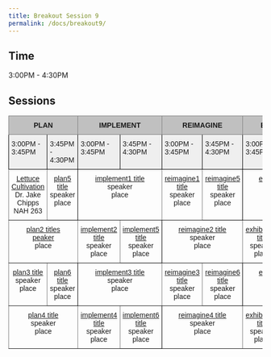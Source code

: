 ```yaml
---
title: Breakout Session 9
permalink: /docs/breakout9/
---
```


## Time

3:00PM - 4:30PM

## Sessions

<style type="text/css">
.tg  {border-collapse:collapse;border-spacing:0;}
.tg td{border-color:black;border-style:solid;border-width:1px;font-family:Arial, sans-serif;font-size:14px;
  overflow:hidden;padding:10px 5px;word-break:normal;}
.tg th{border-color:black;border-style:solid;border-width:1px;font-family:Arial, sans-serif;font-size:14px;
  font-weight:normal;overflow:hidden;padding:10px 5px;word-break:normal;}
.tg .tg-34fe{background-color:#c0c0c0;border-color:inherit;text-align:center;vertical-align:top}
.tg .tg-zlqz{background-color:#c0c0c0;border-color:inherit;font-weight:bold;text-align:center;vertical-align:top}
.tg .tg-baqh{text-align:center;vertical-align:top}
.tg .tg-c3ow{border-color:inherit;text-align:center;vertical-align:top}
.tg .tg-kftd{background-color:#efefef;text-align:left;vertical-align:top}
</style>
<table class="tg">
<thead>
  <tr>
    <th class="tg-34fe" colspan="2"><span style="font-weight:bold">PLAN</span></th>
    <th class="tg-34fe" colspan="2"><span style="font-weight:bold">IMPLEMENT</span></th>
    <th class="tg-34fe" colspan="2"><span style="font-weight:bold">REIMAGINE</span></th>
    <th class="tg-zlqz" colspan="2">EXHIBITORS</th>
  </tr>
</thead>
<tbody>
  <tr>
    <td class="tg-kftd">3:00PM - 3:45PM</td>
    <td class="tg-kftd">3:45PM - 4:30PM</td>
    <td class="tg-kftd">3:00PM - 3:45PM</td>
    <td class="tg-kftd">3:45PM - 4:30PM</td>
    <td class="tg-kftd">3:00PM - 3:45PM</td>
    <td class="tg-kftd">3:45PM - 4:30PM</td>
    <td class="tg-kftd">3:00PM - 3:45PM</td>
    <td class="tg-kftd">3:45PM - 4:30PM</td>
  </tr>
  <tr>
    <td class="tg-c3ow"><a href="https://jake-chipps.github.io/SSI24/docs/b1p1/">Lettuce Cultivation</a><br>Dr. Jake Chipps<br>NAH 263</td>
    <td class="tg-baqh"><a href="https://jake-chipps.github.io/SSI24/docs/b7p5/">plan5 title</a><br>speaker<br>place</td>
    <td class="tg-c3ow" colspan="2"><a href="https://jake-chipps.github.io/SSI24/docs/b7i1/">implement1 title</a><br>speaker<br>place<br></td>
    <td class="tg-c3ow"><a href="https://jake-chipps.github.io/SSI24/docs/b7r1/">reimagine1 title</a><br>speaker<br>place<br></td>
    <td class="tg-baqh"><a href="https://jake-chipps.github.io/SSI24/docs/b7r5/">reimagine5 title</a><br>speaker<br>place</td>
    <td class="tg-c3ow" colspan="2"><a href="https://jake-chipps.github.io/SSI24/docs/b7e1/">exhibition1 title</a><br>speaker<br>place<br></td>
  </tr>
  <tr>
    <td class="tg-c3ow" colspan="2"><a href="https://jake-chipps.github.io/SSI24/docs/b7p2/">plan2 titles<br>peaker</a><br>place<br></td>
    <td class="tg-c3ow"><a href="https://jake-chipps.github.io/SSI24/docs/b7i2/">implement2 title</a><br>speaker<br>place<br></td>
    <td class="tg-baqh"><a href="https://jake-chipps.github.io/SSI24/docs/b7i5/">implement5 title</a><br>speaker<br>place</td>
    <td class="tg-c3ow" colspan="2"><a href="https://jake-chipps.github.io/SSI24/docs/b7r2/">reimagine2 title</a><br>speaker<br>place<br></td>
    <td class="tg-c3ow"><a href="https://jake-chipps.github.io/SSI24/docs/b7e2/">exhibition2 title</a><br>speaker<br>place<br></td>
    <td class="tg-baqh"><a href="https://jake-chipps.github.io/SSI24/docs/b7e5/">exhibition5 title</a><br>speaker<br>place</td>
  </tr>
  <tr>
    <td class="tg-c3ow"><a href="https://jake-chipps.github.io/SSI24/docs/b7p3/">plan3 title</a><br>speaker<br>place</td>
    <td class="tg-baqh"><a href="https://jake-chipps.github.io/SSI24/docs/b7p6/">plan6 title</a><br>speaker<br>place</td>
    <td class="tg-c3ow" colspan="2"><a href="https://jake-chipps.github.io/SSI24/docs/b7i3/">implement3 title</a><br>speaker<br>place<br></td>
    <td class="tg-c3ow"><a href="https://jake-chipps.github.io/SSI24/docs/b7r3/">reimagine3 title</a><br>speaker<br>place<br></td>
    <td class="tg-baqh"><a href="https://jake-chipps.github.io/SSI24/docs/b7r6/">reimagine6 title</a><br>speaker<br>place</td>
    <td class="tg-c3ow" colspan="2"><a href="https://jake-chipps.github.io/SSI24/docs/b7e3/">exhibition3 title</a><br>speaker<br>place<br></td>
  </tr>
  <tr>
    <td class="tg-c3ow" colspan="2"><a href="https://jake-chipps.github.io/SSI24/docs/b7p4/">plan4 title</a><br>speaker<br>place</td>
    <td class="tg-c3ow"><a href="https://jake-chipps.github.io/SSI24/docs/b7i4/">implement4 title</a><br>speaker<br>place</td>
    <td class="tg-baqh"><a href="https://jake-chipps.github.io/SSI24/docs/b7i6/">implement6 title</a><br>speaker<br>place</td>
    <td class="tg-c3ow" colspan="2"><a href="https://jake-chipps.github.io/SSI24/docs/b7r4/">reimagine4 title</a><br>speaker<br>place<br></td>
    <td class="tg-c3ow"><a href="https://jake-chipps.github.io/SSI24/docs/b7e4/">exhibition4 title</a><br>speaker<br>place<br></td>
    <td class="tg-baqh"><a href="https://jake-chipps.github.io/SSI24/docs/b7e6/">exhibition6 title</a><br>speaker<br>place</td>
  </tr>
</tbody>
</table>